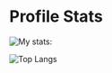 # Profile Stats

![My stats:](https://github-readme-stats.vercel.app/api?username=franciscofpereira&show_icons=true&theme=merko)

![Top Langs](https://github-readme-stats.vercel.app/api/top-langs/?username=franciscofpereira&layout=compact&theme=merko)
